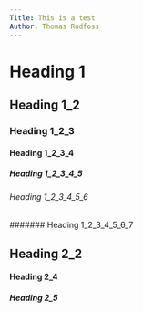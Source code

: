 ```yaml
---
Title: This is a test
Author: Thomas Rudfoss
---
```


# Heading 1

## Heading 1_2

### Heading 1_2_3

#### Heading 1_2_3_4

##### Heading 1_2_3_4_5

###### Heading 1_2_3_4_5_6

####### Heading 1_2_3_4_5_6_7

## Heading 2_2

#### Heading 2_4

##### Heading 2_5
